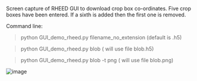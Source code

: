 Screen capture of RHEED GUI to download crop box co-ordinates.
Five crop boxes have been entered. If a sixth is added then the first one is removed.

Command line: 
> python GUI_demo_rheed.py filename_no_extension (default is .h5)

> python GUI_demo_rheed.py blob            ( will use file blob.h5)

> python GUI_demo_rheed.py blob -t png     ( will use file blob.png)


![image](https://github.com/user-attachments/assets/cbef3918-17b0-4439-b86b-1ef68758db38)

